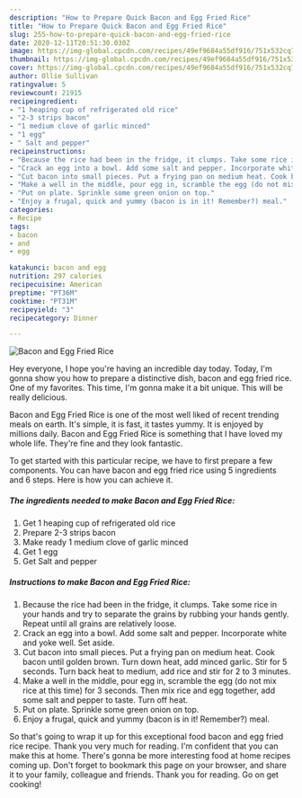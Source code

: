 ```yaml
---
description: "How to Prepare Quick Bacon and Egg Fried Rice"
title: "How to Prepare Quick Bacon and Egg Fried Rice"
slug: 255-how-to-prepare-quick-bacon-and-egg-fried-rice
date: 2020-12-11T20:51:30.030Z
image: https://img-global.cpcdn.com/recipes/49ef9684a55df916/751x532cq70/bacon-and-egg-fried-rice-recipe-main-photo.jpg
thumbnail: https://img-global.cpcdn.com/recipes/49ef9684a55df916/751x532cq70/bacon-and-egg-fried-rice-recipe-main-photo.jpg
cover: https://img-global.cpcdn.com/recipes/49ef9684a55df916/751x532cq70/bacon-and-egg-fried-rice-recipe-main-photo.jpg
author: Ollie Sullivan
ratingvalue: 5
reviewcount: 21915
recipeingredient:
- "1 heaping cup of refrigerated old rice"
- "2-3 strips bacon"
- "1 medium clove of garlic minced"
- "1 egg"
- " Salt and pepper"
recipeinstructions:
- "Because the rice had been in the fridge, it clumps. Take some rice in your hands and try to separate the grains by rubbing your hands gently. Repeat until all grains are relatively loose."
- "Crack an egg into a bowl. Add some salt and pepper. Incorporate white and yoke well. Set aside."
- "Cut bacon into small pieces. Put a frying pan on medium heat. Cook bacon until golden brown. Turn down heat, add minced garlic. Stir for 5 seconds. Turn back heat to medium, add rice and stir for 2 to 3 minutes."
- "Make a well in the middle, pour egg in, scramble the egg (do not mix rice at this time) for 3 seconds. Then mix rice and egg together, add some salt and pepper to taste. Turn off heat."
- "Put on plate. Sprinkle some green onion on top."
- "Enjoy a frugal, quick and yummy (bacon is in it! Remember?) meal."
categories:
- Recipe
tags:
- bacon
- and
- egg

katakunci: bacon and egg 
nutrition: 297 calories
recipecuisine: American
preptime: "PT36M"
cooktime: "PT31M"
recipeyield: "3"
recipecategory: Dinner

---
```



![Bacon and Egg Fried Rice](https://img-global.cpcdn.com/recipes/49ef9684a55df916/751x532cq70/bacon-and-egg-fried-rice-recipe-main-photo.jpg)

Hey everyone, I hope you're having an incredible day today. Today, I'm gonna show you how to prepare a distinctive dish, bacon and egg fried rice. One of my favorites. This time, I'm gonna make it a bit unique. This will be really delicious.

Bacon and Egg Fried Rice is one of the most well liked of recent trending meals on earth. It's simple, it is fast, it tastes yummy. It is enjoyed by millions daily. Bacon and Egg Fried Rice is something that I have loved my whole life. They're fine and they look fantastic.




To get started with this particular recipe, we have to first prepare a few components. You can have bacon and egg fried rice using 5 ingredients and 6 steps. Here is how you can achieve it.

<!--inarticleads1-->

##### The ingredients needed to make Bacon and Egg Fried Rice:

1. Get 1 heaping cup of refrigerated old rice
1. Prepare 2-3 strips bacon
1. Make ready 1 medium clove of garlic minced
1. Get 1 egg
1. Get  Salt and pepper




<!--inarticleads2-->

##### Instructions to make Bacon and Egg Fried Rice:

1. Because the rice had been in the fridge, it clumps. Take some rice in your hands and try to separate the grains by rubbing your hands gently. Repeat until all grains are relatively loose.
1. Crack an egg into a bowl. Add some salt and pepper. Incorporate white and yoke well. Set aside.
1. Cut bacon into small pieces. Put a frying pan on medium heat. Cook bacon until golden brown. Turn down heat, add minced garlic. Stir for 5 seconds. Turn back heat to medium, add rice and stir for 2 to 3 minutes.
1. Make a well in the middle, pour egg in, scramble the egg (do not mix rice at this time) for 3 seconds. Then mix rice and egg together, add some salt and pepper to taste. Turn off heat.
1. Put on plate. Sprinkle some green onion on top.
1. Enjoy a frugal, quick and yummy (bacon is in it! Remember?) meal.




So that's going to wrap it up for this exceptional food bacon and egg fried rice recipe. Thank you very much for reading. I'm confident that you can make this at home. There's gonna be more interesting food at home recipes coming up. Don't forget to bookmark this page on your browser, and share it to your family, colleague and friends. Thank you for reading. Go on get cooking!
